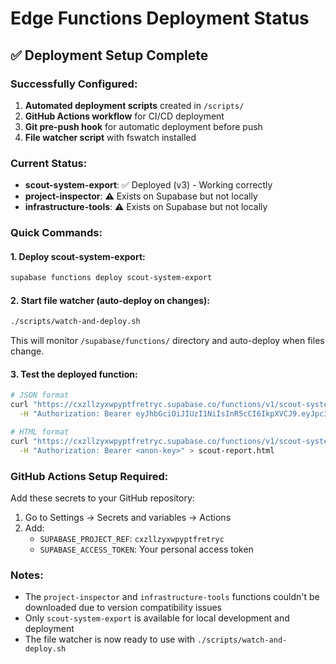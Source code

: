 # Edge Functions Deployment Status

## ✅ Deployment Setup Complete

### Successfully Configured:
1. **Automated deployment scripts** created in `/scripts/`
2. **GitHub Actions workflow** for CI/CD deployment
3. **Git pre-push hook** for automatic deployment before push
4. **File watcher script** with fswatch installed

### Current Status:
- **scout-system-export**: ✅ Deployed (v3) - Working correctly
- **project-inspector**: ⚠️ Exists on Supabase but not locally
- **infrastructure-tools**: ⚠️ Exists on Supabase but not locally

### Quick Commands:

#### 1. Deploy scout-system-export:
```bash
supabase functions deploy scout-system-export
```

#### 2. Start file watcher (auto-deploy on changes):
```bash
./scripts/watch-and-deploy.sh
```
This will monitor `/supabase/functions/` directory and auto-deploy when files change.

#### 3. Test the deployed function:
```bash
# JSON format
curl "https://cxzllzyxwpyptfretryc.supabase.co/functions/v1/scout-system-export?format=json" \
  -H "Authorization: Bearer eyJhbGciOiJIUzI1NiIsInR5cCI6IkpXVCJ9.eyJpc3MiOiJzdXBhYmFzZSIsInJlZiI6ImN4emxsenl4d3B5cHRmcmV0cnljIiwicm9sZSI6ImFub24iLCJpYXQiOjE3NTIzNzYxODAsImV4cCI6MjA2Nzk1MjE4MH0.b794GEIWE4ZdMAm9xQYAJ0Gx-XEn1fhJBTIIeTro_1g"

# HTML format
curl "https://cxzllzyxwpyptfretryc.supabase.co/functions/v1/scout-system-export?format=html" \
  -H "Authorization: Bearer <anon-key>" > scout-report.html
```

### GitHub Actions Setup Required:
Add these secrets to your GitHub repository:
1. Go to Settings → Secrets and variables → Actions
2. Add:
   - `SUPABASE_PROJECT_REF`: `cxzllzyxwpyptfretryc`
   - `SUPABASE_ACCESS_TOKEN`: Your personal access token

### Notes:
- The `project-inspector` and `infrastructure-tools` functions couldn't be downloaded due to version compatibility issues
- Only `scout-system-export` is available for local development and deployment
- The file watcher is now ready to use with `./scripts/watch-and-deploy.sh`